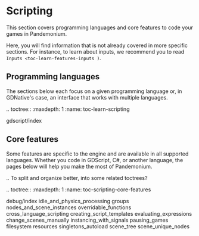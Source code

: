 Scripting
=========

This section covers programming languages and core features to code your games
in Pandemonium.

Here, you will find information that is not already covered in more specific
sections. For instance, to learn about inputs, we recommend you to read
`Inputs <toc-learn-features-inputs )`.

Programming languages
---------------------

The sections below each focus on a given programming language or, in GDNative's
case, an interface that works with multiple languages.

.. toctree::
   :maxdepth: 1
   :name: toc-learn-scripting

   gdscript/index

Core features
-------------

Some features are specific to the engine and are available in all supported
languages. Whether you code in GDScript, C#, or another language, the pages
below will help you make the most of Pandemonium.

.. To split and organize better, into some related toctrees?

.. toctree::
   :maxdepth: 1
   :name: toc-scripting-core-features

   debug/index
   idle_and_physics_processing
   groups
   nodes_and_scene_instances
   overridable_functions
   cross_language_scripting
   creating_script_templates
   evaluating_expressions
   change_scenes_manually
   instancing_with_signals
   pausing_games
   filesystem
   resources
   singletons_autoload
   scene_tree
   scene_unique_nodes
